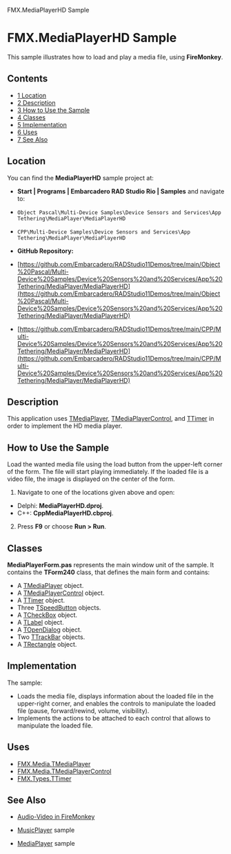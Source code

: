FMX.MediaPlayerHD Sample[]()
# FMX.MediaPlayerHD Sample 


This sample illustrates how to load and play a media file, using **FireMonkey**.
## Contents



* [1 Location](#Location)
* [2 Description](#Description)
* [3 How to Use the Sample](#How_to_Use_the_Sample)
* [4 Classes](#Classes)
* [5 Implementation](#Implementation)
* [6 Uses](#Uses)
* [7 See Also](#See_Also)


## Location 

You can find the **MediaPlayerHD** sample project at:
* **Start | Programs | Embarcadero RAD Studio Rio | Samples** and navigate to:

* `Object Pascal\Multi-Device Samples\Device Sensors and Services\App Tethering\MediaPlayer\MediaPlayerHD`
* `CPP\Multi-Device Samples\Device Sensors and Services\App Tethering\MediaPlayer\MediaPlayerHD`

* **GitHub Repository:**

* [https://github.com/Embarcadero/RADStudio11Demos/tree/main/Object%20Pascal/Multi-Device%20Samples/Device%20Sensors%20and%20Services/App%20Tethering/MediaPlayer/MediaPlayerHD](https://github.com/Embarcadero/RADStudio11Demos/tree/main/Object%20Pascal/Multi-Device%20Samples/Device%20Sensors%20and%20Services/App%20Tethering/MediaPlayer/MediaPlayerHD)
* [https://github.com/Embarcadero/RADStudio11Demos/tree/main/CPP/Multi-Device%20Samples/Device%20Sensors%20and%20Services/App%20Tethering/MediaPlayer/MediaPlayerHD](https://github.com/Embarcadero/RADStudio11Demos/tree/main/CPP/Multi-Device%20Samples/Device%20Sensors%20and%20Services/App%20Tethering/MediaPlayer/MediaPlayerHD)

## Description 

This application uses [TMediaPlayer](http://docwiki.embarcadero.com/Libraries/en/FMX.Media.TMediaPlayer), [TMediaPlayerControl](http://docwiki.embarcadero.com/Libraries/en/FMX.Media.TMediaPlayerControl), and [TTimer](http://docwiki.embarcadero.com/Libraries/en/FMX.Types.TTimer) in order to implement the HD media player.
## How to Use the Sample 

Load the wanted media file using the load button from the upper-left corner of the form. The file will start playing immediately. If the loaded file is a video file, the image is displayed on the center of the form. 
1.  Navigate to one of the locations given above and open:

*  Delphi: **MediaPlayerHD.dproj**.
*  C++: **CppMediaPlayerHD.cbproj**.

2.  Press **F9** or choose **Run > Run**.

## Classes 

**MediaPlayerForm.pas** represents the main window unit of the sample. It contains the **TForm240** class, that defines the main form and contains:
*  A [TMediaPlayer](http://docwiki.embarcadero.com/Libraries/en/FMX.Media.TMediaPlayer) object.
*  A [TMediaPlayerControl](http://docwiki.embarcadero.com/Libraries/en/FMX.Media.TMediaPlayerControl) object.
*  A [TTimer](http://docwiki.embarcadero.com/Libraries/en/FMX.Types.TTimer) object.
*  Three [TSpeedButton](http://docwiki.embarcadero.com/Libraries/en/FMX.StdCtrls.TSpeedButton) objects.
*  A [TCheckBox](http://docwiki.embarcadero.com/Libraries/en/FMX.StdCtrls.TCheckBox) object.
*  A [TLabel](http://docwiki.embarcadero.com/Libraries/en/FMX.StdCtrls.TLabel) object.
*  A [TOpenDialog](http://docwiki.embarcadero.com/Libraries/en/FMX.Dialogs.TOpenDialog) object.
*  Two [TTrackBar](http://docwiki.embarcadero.com/Libraries/en/FMX.StdCtrls.TTrackBar) objects.
*  A [TRectangle](http://docwiki.embarcadero.com/Libraries/en/FMX.Objects.TRectangle) object.

## Implementation 

The sample: 
*  Loads the media file, displays information about the loaded file in the upper-right corner, and enables the controls to manipulate the loaded file (pause, forward/rewind, volume, visibility).
*  Implements the actions to be attached to each control that allows to manipulate the loaded file.

## Uses 


* [FMX.Media.TMediaPlayer](http://docwiki.embarcadero.com/Libraries/en/FMX.Media.TMediaPlayer)
* [FMX.Media.TMediaPlayerControl](http://docwiki.embarcadero.com/Libraries/en/FMX.Media.TMediaPlayerControl)
* [FMX.Types.TTimer](http://docwiki.embarcadero.com/Libraries/en/FMX.Types.TTimer)

## See Also 


* [Audio-Video in FireMonkey](http://docwiki.embarcadero.com/RADStudio/en/Audio-Video_in_FireMonkey)

* [MusicPlayer](http://docwiki.embarcadero.com/CodeExamples/en/FMX.MusicPlayer_Sample) sample
* [MediaPlayer](http://docwiki.embarcadero.com/CodeExamples/en/RTL.MediaPlayer_Sample) sample





